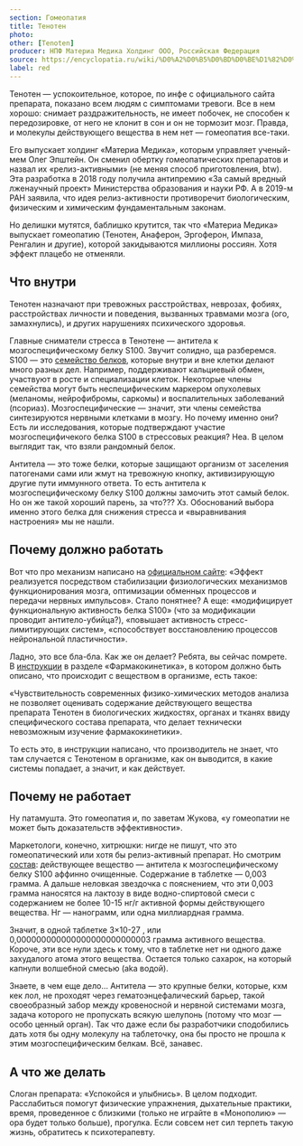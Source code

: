 ```yaml
---
section: Гомеопатия
title: Тенотен
photo:
other: [Tenoten]
producer: НПФ Материа Медика Холдинг ООО, Российская Федерация
source: https://encyclopatia.ru/wiki/%D0%A2%D0%B5%D0%BD%D0%BE%D1%82%D0%B5%D0%BD
label: red
---
```


Тенотен — успокоительное, которое, по инфе с официального сайта препарата, показано всем людям с симптомами тревоги. Все в нем хорошо: снимает раздражительность, не имеет побочек, не способен к передозировке, от него не клонит в сон и он не тормозит мозг. Правда, и молекулы действующего вещества в нем нет — гомеопатия все-таки.

Его выпускает холдинг «Материа Медика», которым управляет ученый-мем Олег Эпштейн. Он сменил обертку гомеопатических препаратов и назвал их «релиз-активными» (не меняя способ приготовления, btw). Эта разработка в 2018 году получила антипремию «За самый вредный лженаучный проект» Министерства образования и науки РФ. А в 2019-м РАН заявила, что идея релиз-активности противоречит биологическим, физическим и химическим фундаментальным законам.

Но делишки мутятся, баблишко крутится, так что «Материа Медика» выпускает гомеопатию (Тенотен, Анаферон, Эргоферон, Импаза, Ренгалин и другие), которой закидываются миллионы россиян. Хотя эффект плацебо не отменяли.

## Что внутри

Тенотен назначают при тревожных расстройствах, неврозах, фобиях, расстройствах личности и поведения, вызванных травмами мозга (ого, замахнулись), и других нарушениях психического здоровья.

Главные сниматели стресса в Тенотене — антитела к мозгоспецифическому белку S100. Звучит солидно, ща разберемся. S100 — это [семейство белков](https://www.ncbi.nlm.nih.gov/pmc/articles/PMC3707951/), которые внутри и вне клетки делают много разных дел. Например, поддерживают кальциевый обмен, участвуют в росте и специализации клеток. Некоторые члены семейства могут быть неспецифическим маркером опухолевых (меланомы, нейрофибромы, саркомы) и воспалительных заболеваний (псориаз). Мозгоспецифические — значит, эти члены семейства синтезируются нервными клетками в мозгу. Но почему именно они? Есть ли исследования, которые подтверждают участие мозгоспецифичекого белка S100 в стрессовых реакция? Неа. В целом выглядит так, что взяли рандомный белок.

Антитела — это тоже белки, которые защищают организм от заселения патогенами сами или жмут на тревожную кнопку, активизирующую другие пути иммунного ответа. То есть антитела к мозгоспецифическому белку S100 должны замочить этот самый белок. Но он же такой хороший парень, за что??? Хз. Обоснований выбора именно этого белка для снижения стресса и «выравнивания настроения» мы не нашли.

## Почему должно работать

Вот что про механизм написано на [официальном сайте](https://tenoten.ru/tenoten/advantages/): «Эффект реализуется посредством стабилизации физиологических механизмов функционирования мозга, оптимизации обменных процессов и передачи нервных импульсов». Стало понятнее? А еще: «модифицирует функциональную активность белка S100» (что за модификации проводит антитело-убийца?), «повышает активность стресс-лимитирующих систем», «способствует восстановлению процессов нейрональной пластичности».

Ладно, это все бла-бла. Как же он делает? Ребята, вы сейчас помрете. В [инструкции](https://www.vidal.ru/drugs/tenoten__23173) в разделе «Фармакокинетика», в котором должно быть описано, что происходит с веществом в организме, есть такое:

«Чувствительность современных физико-химических методов анализа не позволяет оценивать содержание действующего вещества препарата Тенотен в биологических жидкостях, органах и тканях ввиду специфического состава препарата, что делает технически невозможным изучение фармакокинетики».

То есть это, в инструкции написано, что производитель не знает, что там случается с Тенотеном в организме, как он выводится, в какие системы попадает, а значит, и как действует.

## Почему не работает

Ну патамушта. Это гомеопатия и, по заветам Жукова, «у гомеопатии не может быть доказательств эффективности».

Маркетологи, конечно, хитрюшки: нигде не пишут, что это гомеопатический или хотя бы релиз-активный препарат. Но смотрим [состав](https://www.vidal.ru/drugs/tenoten__23173): действующее вещество — антитела к мозгоспецифическому белку S100 аффинно очищенные. Содержание в таблетке — 0,003 грамма. А дальше неловкая звездочка с пояснением, что эти 0,003 грамма наносятся на лактозу в виде водно-спиртовой смеси с содержанием не более 10-15 нг/г активной формы действующего вещества. Нг — нанограмм, или одна миллиардная грамма.

Значит, в одной таблетке 3×10-27 , или 0,000000000000000000000000003 грамма активного вещества. Короче, эти все нули здесь к тому, что в таблетке нет ни одного даже захудалого атома этого вещества. Остается только сахарок, на который капнули волшебной смесью (aka водой).

Знаете, в чем еще дело… Антитела — это крупные белки, которые, кхм кек лол, не проходят через гематоэнцефалический барьер, такой своеобразный забор между кровеносной и нервной системами мозга, задача которого не пропускать всякую шелупонь (потому что мозг — особо ценный орган). Так что даже если бы разработчики сподобились дать хотя бы одну молекулу на таблеточку, она бы просто не прошла к этим мозгоспецифическим белкам. Всё, занавес.

## А что же делать

Слоган препарата: «Успокойся и улыбнись». В целом подходит. Расслабиться помогут физические упражнения, дыхательные практики, время, проведенное с близкими (только не играйте в «Монополию» — ора будет только больше), прогулка. Если совсем нет сил терпеть такую жизнь, обратитесь к психотерапевту.
